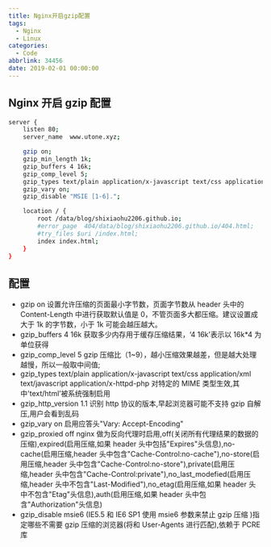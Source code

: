 ```yaml
---
title: Nginx开启gzip配置
tags:
  - Nginx
  - Linux
categories:
  - Code
abbrlink: 34456
date: 2019-02-01 00:00:00
---
```


## Nginx 开启 gzip 配置

```bash
server {
    listen 80;
    server_name  www.utone.xyz;

    gzip on;
    gzip_min_length 1k;
    gzip_buffers 4 16k;
    gzip_comp_level 5;
    gzip_types text/plain application/x-javascript text/css application/xml text/javascript application/x-httpd-php image/jpeg image/gif image/png;
    gzip_vary on;
    gzip_disable "MSIE [1-6].";

    location / {
        root /data/blog/shixiaohu2206.github.io;
        #error_page  404/data/blog/shixiaohu2206.github.io/404.html;
        #try_files $uri /index.html;
        index index.html;
    }
}

```

## 配置

- gzip on
  设置允许压缩的页面最小字节数，页面字节数从 header 头中的 Content-Length 中进行获取默认值是 0，不管页面多大都压缩。建议设置成大于 1k 的字节数，小于 1k 可能会越压越大。
- gzip_buffers 4 16k
  获取多少内存用于缓存压缩结果，‘4 16k’表示以 16k\*4 为单位获得
- gzip_comp_level 5
  gzip 压缩比（1~9），越小压缩效果越差，但是越大处理越慢，所以一般取中间值;
- gzip_types text/plain application/x-javascript text/css application/xml text/javascript application/x-httpd-php
  对特定的 MIME 类型生效,其中'text/html’被系统强制启用
- gzip_http_version 1.1
  识别 http 协议的版本,早起浏览器可能不支持 gzip 自解压,用户会看到乱码
- gzip_vary on
  启用应答头"Vary: Accept-Encoding"
- gzip_proxied off
  nginx 做为反向代理时启用,off(关闭所有代理结果的数据的压缩),expired(启用压缩,如果 header 头中包括"Expires"头信息),no-cache(启用压缩,header 头中包含"Cache-Control:no-cache"),no-store(启用压缩,header 头中包含"Cache-Control:no-store"),private(启用压缩,header 头中包含"Cache-Control:private"),no_last_modefied(启用压缩,header 头中不包含"Last-Modified"),no_etag(启用压缩,如果 header 头中不包含"Etag"头信息),auth(启用压缩,如果 header 头中包含"Authorization"头信息)
- gzip_disable msie6
  (IE5.5 和 IE6 SP1 使用 msie6 参数来禁止 gzip 压缩 )指定哪些不需要 gzip 压缩的浏览器(将和 User-Agents 进行匹配),依赖于 PCRE 库
